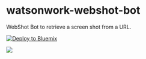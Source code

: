 # watsonwork-webshot-bot
WebShot Bot to retrieve a screen shot from a URL.

[![Deploy to Bluemix](https://bluemix.net/deploy/button.png)](https://bluemix.net/deploy?repository=https://github.com/WilliamHolmes/watsonwork-webshot-bot&branch=master)

<a href="https://workspace.ibm.com/enableApp?shareToken=82c51a02-34d3-4c36-bfb3-54e623692445"><img src="https://workspace.ibm.com/images/add_to_watson_workspace_button.svg"/></a>
